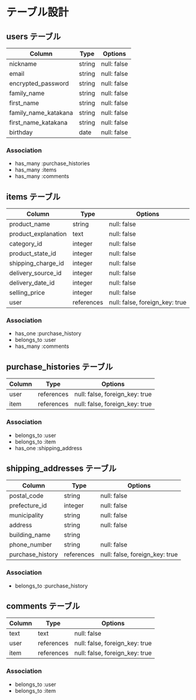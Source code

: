 # テーブル設計

## users テーブル

| Column               | Type   | Options     |
| -------------------- | ------ | ----------- |
| nickname             | string | null: false |
| email                | string | null: false |
| encrypted_password   | string | null: false |
| family_name          | string | null: false |
| first_name           | string | null: false |
| family_name_katakana | string | null: false |
| first_name_katakana  | string | null: false |
| birthday             | date   | null: false |

### Association

- has_many :purchase_histories
- has_many :items
- has_many :comments

## items テーブル

| Column              | Type       | Options                        |
| ------------------- | ---------- | ------------------------------ |
| product_name        | string     | null: false                    |
| product_explanation | text       | null: false                    |
| category_id         | integer    | null: false                    |
| product_state_id    | integer    | null: false                    |
| shipping_charge_id  | integer    | null: false                    |
| delivery_source_id  | integer    | null: false                    |
| delivery_date_id    | integer    | null: false                    |
| selling_price       | integer    | null: false                    |
| user                | references | null: false, foreign_key: true |

### Association

- has_one :purchase_history
- belongs_to :user
- has_many :comments

## purchase_histories テーブル

| Column    | Type       | Options                        |
| --------- | ---------- | ------------------------------ |
| user      | references | null: false, foreign_key: true |
| item      | references | null: false, foreign_key: true |

### Association

- belongs_to :user
- belongs_to :item
- has_one :shipping_address


## shipping_addresses テーブル

| Column            | Type       | Options                        |
| ----------------- | ---------- | ------------------------------ |
| postal_code       | string     | null: false                    |
| prefecture_id     | integer    | null: false                    |
| municipality      | string     | null: false                    |
| address           | string     | null: false                    |
| building_name     | string     |                                |
| phone_number      | string     | null: false                    |
| purchase_history  | references | null: false, foreign_key: true |

### Association

- belongs_to :purchase_history

## comments テーブル

| Column | Type       | Options                        |
| ------ | ---------- | ------------------------------ |
| text   | text       | null: false                    |
| user   | references | null: false, foreign_key: true |
| item   | references | null: false, foreign_key: true |


### Association

- belongs_to :user
- belongs_to :item
